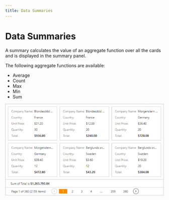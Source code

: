 ```yaml
---
title: Data Summaries
---
```

# Data Summaries

A summary calculates the value of an aggregate function over all the cards and is displayed in the summary panel.


The following aggregate functions are available:
* Average
* Count
* Max
* Min
* Sum

![Card-View-summary](../../images/card-view-summary.png)  
